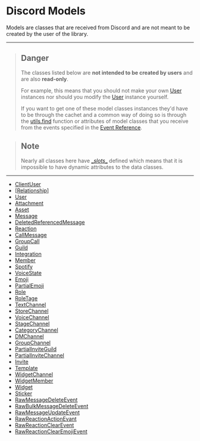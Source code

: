 # Discord Models [](https://discordpy.readthedocs.io/en/v1.7.3/api.html#discord-models)
Models are classes that are received from Discord and are not meant to be created by the user of the library.
****

> ## Danger
> The classes listed below are **not intended to be created by users** and are also **read-only**.
>
> For example, this means that you should not make your own [User](./User/User) instances nor should you modify the [User](./User/User) instance yourself.
>
> If you want to get one of these model classes instances they'd have to be through the cachet and a common way of doing so is through the [utils.find](discord/Utility%20Functions/find) function or attributes of model classes that you receive from the events specified in the [Event Reference](discord/Event%20Reference/Event%20Reference).

> ## Note
> 
> Nearly all classes here have [\__slots__](https://docs.python.org/3/reference/datamodel.html#slots) defined which means that it is impossible to have dynamic attributes to the data classes.
****

- [ClientUser](./ClientUser/ClientUser)
- [[Relationship]](./Relationship/Relationship)
- [User](./User/User)
- [Attachment](./Attachment/Attachment)
- [Asset](./Asset/Asset)
- [Message](./Message/Message)
- [DeletedReferencedMessage](./DeletedReferencedMessage/DeletedReferencedMessage)
- [Reaction](./Reaction/Reaction)
- [CallMessage](./CallMessage/CallMessage)
- [GroupCall](./GroupCall/GroupCall)
- [Guild](./Guild/Guild)
- [Integration](./Integration/Integration)
- [Member](./Member/Member)
- [Spotify](./Spotify/Spotify)
- [VoiceState](./VoiceState/VoiceState)
- [Emoji](./Emoji/Emoji)
- [PartialEmoji](./PartialEmoji/PartialEmoji)
- [Role](./Role/Role)
- [RoleTage](./RoleTage/RoleTage)
- [TextChannel](./TextChannel/TextChannel)
- [StoreChannel](./StoreChannel/StoreChannel)
- [VoiceChannel](./VoiceChannel/VoiceChannel)
- [StageChannel](./StageChannel/StageChannel)
- [CategoryChannel](./CategoryChannel/CategoryChannel)
- [DMChannel](./DMChannel/DMChannel)
- [GroupChannel](./GroupChannel/GroupChannel)
- [PartialInviteGuild](./PartialInviteGuild/PartialInviteGuild)
- [PartialInviteChannel](./PartialInviteChannel/PartialInviteChannel)
- [Invite](./Invite/Invite)
- [Template](./Template/Template)
- [WidgetChannel](./WidgetChannel/WidgetChannel)
- [WidgetMember](./WidgetMember/WidgetMember)
- [Widget](./Widget/Widget)
- [Sticker](./Sticker/Sticker)
- [RawMessageDeleteEvent](./RawMessageDeleteEvent/RawMessageDeleteEvent)
- [RawBulkMessageDeleteEvent](./RawBulkMessageDeleteEvent/RawBulkMessageDeleteEvent)
- [RawMessageUpdateEvent](./RawMessageUpdateEvent/RawMessageUpdateEvent)
- [RawReactionActionEvant](./RawReactionActionEvant/RawReactionActionEvant)
- [RawReactionClearEvent](./RawReactionClearEvent/RawReactionClearEvent)
- [RawReactionClearEmojiEvent](./RawReactionClearEmojiEvent/RawReactionClearEmojiEvent)






